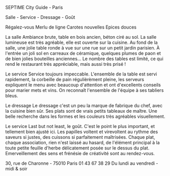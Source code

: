 SEPTIME 
City Guide - Paris

Salle -
Service -
Dressage -
Goût

Régalez-vous
Merlu de ligne
Carotes nouvelles
Epices douces

La salle
Ambiance brute, table en bois ancien, béton ciré au sol. La salle lumineuse est très agréable, elle est ouverte sur la cuisine. Au fond de la salle, une jolie table ronde à vue sur une rue sur un petit jardin parisien. À l'entrée un joli sol en carreaux de céramique, quelques plumes de paon et de bien jolies bouteilles anciennes...
Le nombre des tables est limité, ce qui rend le restaurant très appréciable, mais aussi très prisé !

Le service
Service toujours impeccable. L'ensemble de la table est servi rapidement, la corbeille de pain régulièrèment pleine, les serveurs expliquent le menu avec beaucoup d'attention et ont d'excellents conseils pour marier mets et vins. On reconnaît l'ensemble de l'équipe à ses tabliers bleus.


Le dressage
Le dressage c'est un peu la marque de fabrique du chef, avec la cuisine bien sûr. Ses plats sont de vrais petits tableaux de maître. Une belle recherche dans les formes et les couleurs très agréables visuellement.


Le service
Last but not least, le goût. C'est le point le plus important, et tellement bien ajusté ici. Les papilles voltent et virevoltent au rythme des saveurs si justes, des cuissons si parfaitement maîtrisées. Chaque plat, chaque association, rien n'est laissé au hasard, de l'élément principal à la toute petite feuille d'herbe délicatement posée sur le dessus du plat. Emerveillement des sens et frénésie de créativité sont au rendez-vous.

30, rue de Charonne - 75010 Paris
01 43 67 38 29
Du lundi au vendredi - midi & soir